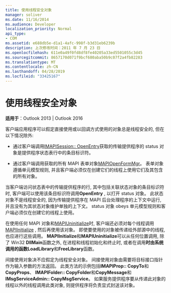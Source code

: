 ```yaml
---
title: 使用线程安全对象
manager: soliver
ms.date: 11/16/2014
ms.audience: Developer
localization_priority: Normal
api_type:
- COM
ms.assetid: e688db5e-d1a1-4afc-998f-b3d31eb6239b
description: 上次修改时间：2011 年 7 月 23 日
ms.openlocfilehash: 611e0a49f0fd8df8fe40205a33ed5501055c3d45
ms.sourcegitcommit: 8657170d071f9bcf680aba50b9c07f2a4fb82283
ms.translationtype: MT
ms.contentlocale: zh-CN
ms.lasthandoff: 04/28/2019
ms.locfileid: "33425167"
---
```

# <a name="using-thread-safe-objects"></a>使用线程安全对象

  
  
**适用于**：Outlook 2013 | Outlook 2016 
  
客户端应用程序可以假定直接使用或以回调方式使用的对象总是线程安全的, 但在以下情况除外:
  
- 通过客户端调用[IMAPISession:: OpenEntry](imapisession-openentry.md)获取的传输提供程序的 status 对象是提供程序状态表行中的条目标识符。 
    
- 通过客户端调用获取的所有 MAPI 表单对象[MAPIOpenFormMgr](mapiopenformmgr.md)。 表单对象遵循单元模型规则, 并且客户端必须仅在创建它们的线程上使用它们及其包含的所有对象。
    
当客户端访问状态表中的传输提供程序的行, 其中包括关联状态对象的条目标识符时, 客户端可以使用该条目标识符调用**OpenEntry** , 以打开 status 对象。 此状态对象不是线程安全的, 因为传输提供程序在 MAPI 后台处理程序的上下文中运行, 并且没有为其状态对象维护单独的上下文。 status 对象 obeys 单元模型规则和客户端必须仅在创建它的线程上使用。 
  
在使用任何 MAPI 对象和[MAPIUninitialize](mapiuninitialize.md)时, 客户端还必须对每个线程调用[MAPIInitialize](mapiinitialize.md) , 然后再使用该对象。 即使要使用的对象被传递给外部源中的线程, 也应进行这些调用。 **MAPIInitialize**和**MAPIUninitialize**可以从任何位置调用, 除了 Win32 **DllMain**函数之外, 在进程和线程初始化和终止时, 或者在调用**时由系统调用的函数LoadLibrary**和**FreeLibrary**函数。 
  
间接使用对象决不应假定为线程安全对象。 间接使用对象由需要将目标接口指针作为输入参数的方法返回。 此类方法的示例包括**IMAPIProp:: CopyTo**和**CopyProps**、 **IMAPIFolder:: CopyFolder**和**CopyMessage**和**IMsgServiceAdmin:: CopyMsgService**。 如果服务提供程序要从传递此对象的线程以外的线程调用此类对象, 则提供程序将负责显式封送该对象。
  

